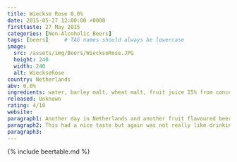```yaml
---
title: Wieckse Rose 0,0%
date: 2015-05-27 12:00:00 +0000
firsttaste: 27 May 2015
categories: [Non-Alcoholic Beers]
tags: [beers]     # TAG names should always be lowercase
image:
  src: /assets/img/Beers/WieckseRose.JPG
  height: 240
  width: 240
  alt: WieckseRose
country: Netherlands
abv: 0.0%
ingredients: water, barley malt, wheat malt, fruit juice 15% from concentrate (elderberry juice, apple juice, cherry juice, raspberry juice, blueberry juice) sugar, hop extract, natural flavor
released: Unknown
rating: 4/10
website: 
paragraph1: Another day in Netherlands and another fruit flavoured beer, this time a mix of fruits made this one look like a sparkling rose wine!
paragraph2: This had a nice taste but again was not really like drinking a beer but paying the same price as a beer, and I would stay away from fruity beers for a couple of years and also haven't been back to Netherlands to see what other fruits they have mixed with beer!
paragraph3: 
---
```

{% include beertable.md %}
